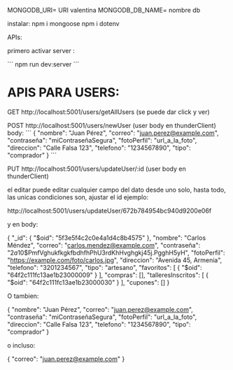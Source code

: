 MONGODB_URI= URI valentina
MONGODB_DB_NAME= nombre db

instalar:
npm i mongoose
npm i dotenv


APIs:

primero activar server :

´´´
npm run dev:server
´´´




# APIS PARA USERS:


GET http://localhost:5001/users/getAllUsers (se puede dar click y ver)




POST http://localhost:5001/users/newUser (user body en thunderClient)
body:
´´´
{
    "nombre": "Juan Pérez",
    "correo": "juan.perez@example.com",
    "contraseña": "miContraseñaSegura",
    "fotoPerfil": "url_a_la_foto",
    "direccion": "Calle Falsa 123",
    "telefono": "1234567890",
    "tipo": "comprador"
}
´´´




PUT http://localhost:5001/users/updateUser/:id (user body en thunderClient)

el editar puede editar cualquier campo del dato desde uno solo, hasta todo, las unicas condiciones son, ajustar el id ejemplo:

http://localhost:5001/users/updateUser/672b784954bc940d9200e06f

y en body:

{
  "_id": {
    "$oid": "5f3e5f4c2c0e4a1d4c8b4575"
  },
  "nombre": "Carlos Méndez",
  "correo": "carlos.mendez@example.com",
  "contraseña": "$2a$10$PmfVghukfkgkfbdhfhPhU3rdKhHvghgkj45j.PgghH5yH",
  "fotoPerfil": "https://example.com/foto/carlos.jpg",
  "direccion": "Avenida 45, Armenia",
  "telefono": "3201234567",
  "tipo": "artesano",
  "favoritos": [
    {
      "$oid": "64f2c111fc13ae1b23000009"
    }
  ],
  "compras": [],
  "talleresInscritos": [
    {
      "$oid": "64f2c111fc13ae1b23000030"
    }
  ],
  "cupones": []
}


O tambien: 

{
    "nombre": "Juan Pérez",
    "correo": "juan.perez@example.com",
    "contraseña": "miContraseñaSegura",
    "fotoPerfil": "url_a_la_foto",
    "direccion": "Calle Falsa 123",
    "telefono": "1234567890",
    "tipo": "comprador"
}

o incluso:

{
    "correo": "juan.perez@example.com"
}